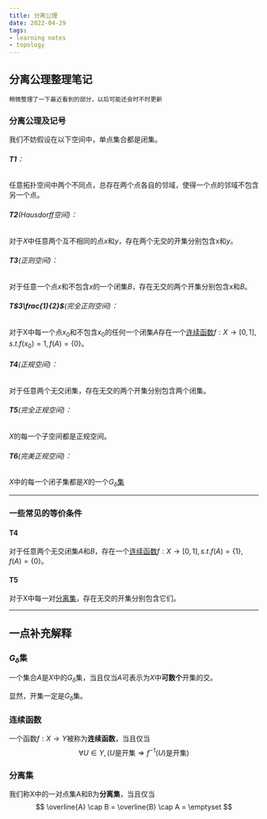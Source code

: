 ```yaml
---
title: 分离公理
date: 2022-04-29
tags:
- learning notes
- topology
---
```


## 分离公理整理笔记

`稍微整理了一下最近看到的部分，以后可能还会时不时更新`
### 分离公理及记号
我们不妨假设在以下空间中，单点集合都是闭集。



###### **T1**：

任意拓扑空间中两个不同点，总存在两个点各自的邻域，使得一个点的邻域不包含另一个点。

###### **T2**(Hausdorff空间)：

对于$X$中任意两个互不相同的点$x$和$y$，存在两个无交的开集分别包含x和$y$。

<!--more-->

###### **T3**(正则空间)：

对于任意一个点$x$和不包含$x$的一个闭集$B$，存在无交的两个开集分别包含x和$B$。

###### **T$3\frac{1}{2}$**(完全正则空间)：

对于X中每一个点$x_0$和不包含$x_0$的任何一个闭集$A$存在一个[连续函数](#连续函数)$f: X \rightarrow [0,1], s.t. f(x_0)=1, f(A) = \{0\}$。

###### **T4**(正规空间)：

对于任意两个无交闭集，存在无交的两个开集分别包含两个闭集。

###### **T5**(完全正规空间)：

$X$的每一个子空间都是正规空间。

###### **T6**(完美正规空间)：

$X$中的每一个闭子集都是$X$的一个$G_{\delta}$[集](#$G_{\delta}$集)



------
### 一些常见的等价条件
#### T4
对于任意两个无交闭集$A$和$B$，存在一个[连续函数](#连续函数)$f: X \rightarrow [0,1], s.t. f(A)=\{1\}, f(A) = \{0\}$。



#### T5
对于X中每一对[分离集](#分离集)，存在无交的开集分别包含它们。



------
## 一点补充解释

### $G_{\delta}$集
一个集合$A$是$X$中的$G_{\delta}$集，当且仅当$A$可表示为$X$中**可数个**开集的交。

显然，开集一定是$G_{\delta}$集。



### 连续函数
一个函数$f: X \rightarrow Y$被称为**连续函数**，当且仅当
$$
\forall U \in Y, (U \text{是开集} \Rightarrow f^{-1}(U) \text{是开集})
$$



### 分离集

我们称X中的一对点集A和B为**分离集**，当且仅当
$$
\overline{A} \cap B = \overline{B} \cap A = \emptyset
$$
